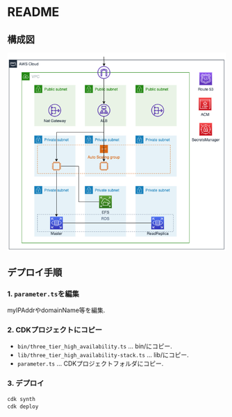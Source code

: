 # README

## 構成図
![./CDK_3Tier.png](./CDK_3Tier.png)

## デプロイ手順
### 1. `parameter.ts`を編集
myIPAddrやdomainName等を編集.

### 2. CDKプロジェクトにコピー
- `bin/three_tier_high_availability.ts` ... bin/にコピー.
- `lib/three_tier_high_availability-stack.ts` ... lib/にコピー.
- `parameter.ts` ... CDKプロジェクトフォルダにコピー.

### 3. デプロイ
```bash
cdk synth 
cdk deploy
```